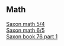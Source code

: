 ## Math<br>
[Saxon math 5/4](math/math1.html) <br>
[Saxon math 6/5](math/math2.html) <br>
[Saxon book 76 part 1](math/math3.html) <br>